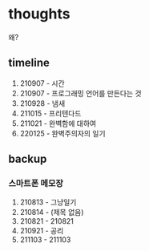 # thoughts
왜?
## timeline
1. 210907 - 시간
2. 210907 - 프로그래밍 언어를 만든다는 것
3. 210928 - 냄새
4. 211015 - 프리텐다드
5. 211021 - 완벽함에 대하여
6. 220125 - 완벽주의자의 일기

## backup

### 스마트폰 메모장

1. 210813 - 그냥일기
1. 210814 - (제목 없음)
1. 210821 - 210821
1. 210921 - 공리
1. 211103 - 211103

